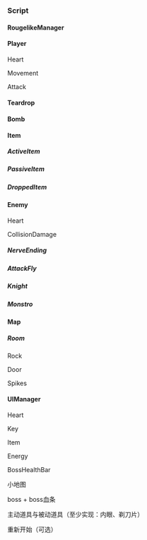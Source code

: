 ### Script



#### RougelikeManager



#### Player

Heart

Movement

Attack



#### Teardrop



#### Bomb



#### Item

##### ActiveItem

##### PassiveItem

##### DroppedItem



#### Enemy

Heart

CollisionDamage

##### NerveEnding

##### AttackFly
##### Knight

##### Monstro



#### Map



##### Room

Rock

Door

Spikes



#### UIManager

Heart

Key

Item

Energy

BossHealthBar



小地图

boss + boss血条

主动道具与被动道具（至少实现：内眼、剃刀片）

重新开始（可选）